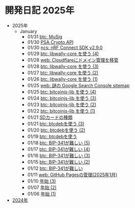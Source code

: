 # 開発日記 2025年

* 2025年
  * January
    * 01/31 [btc: MuSig](/2025/01/20250131-btc.html)
    * 01/30 [PSA Crypto API](/2025/01/20250130-psa.html)
    * 01/30 [ncs: nRF Connect SDK v2.9.0](/2025/01/20250130-ncs.html)
    * 01/29 [btc: libwally-core を使う (4)](/2025/01/20250129-btc.html)
    * 01/28 [web: Cloudflareにドメイン管理を移管](/2025/01/20250128-web.html)
    * 01/28 [btc: libwally-core を使う (3)](/2025/01/20250128-btc.html)
    * 01/27 [btc: libwally-core を使う (2)](/2025/01/20250127-btc.html)
    * 01/26 [btc: libwally-core を使う (1)](/2025/01/20250126-btc.html)
    * 01/25 [web: 謎の Google Search Console sitemap](/2025/01/20250125-web.html)
    * 01/25 [btc: bitcoinjs-lib を使う (4)](/2025/01/20250125-btc.html)
    * 01/24 [btc: bitcoinjs-lib を使う (3)](/2025/01/20250124-btc.html)
    * 01/23 [btc: bitcoinjs-lib を使う (2)](/2025/01/20250123-btc.html)
    * 01/22 [btc: bitcoinjs-lib を使う (1)](/2025/01/20250122-btc.html)
    * 01/21 [SDカードの種類](/2025/01/20250121-sd.html)
    * 01/21 [btc: btcdebを使う (3)](/2025/01/20250121-btc.html)
    * 01/20 [btc: btcdebを使う (2)](/2025/01/20250120-btc.html)
    * 01/19 [btc: btcdebを使う](/2025/01/20250119-btc.html)
    * 01/18 [btc: BIP-341が難しい (5)](/2025/01/20250118-btc.html)
    * 01/17 [btc: BIP-341が難しい (4)](/2025/01/20250117-btc.html)
    * 01/16 [btc: BIP-341が難しい (3)](/2025/01/20250116-btc.html)
    * 01/15 [btc: BIP-341が難しい (2)](/2025/01/20250115-btc.html)
    * 01/12 [btc: BIP-341が難しい](/2025/01/20250112-btc.html)
    * 01/11 [web: GitHub Pagesの管理(2025年1月)](/2025/01/20250111-web.html)
    * 01/10 [年始 (3)](/2025/01/20250110-clang.html)
    * 01/07 [年始 (2)](/2025/01/20250107-clang.html)
    * 01/06 [年始 (1)](/2025/01/20250106-clang.html)
* [2024年](/2024/index.html)
